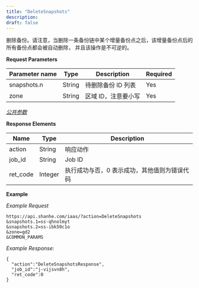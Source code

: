 ```yaml
---
title: "DeleteSnapshots"
description: 
draft: false
---
```




删除备份。请注意，当删除一条备份链中某个增量备份点之后，该增量备份点后的所有备份点都会被自动删除， 并且该操作是不可逆的。

**Request Parameters**

| Parameter name | Type | Description | Required |
| --- | --- | --- | --- |
| snapshots.n | String | 待删除备份 ID 列表 | Yes |
| zone | String | 区域 ID，注意要小写 | Yes |

[_公共参数_](../../../parameters/)

**Response Elements**

| Name | Type | Description |
| --- | --- | --- |
| action | String | 响应动作 |
| job_id | String | Job ID |
| ret_code | Integer | 执行成功与否，0 表示成功，其他值则为错误代码 |

**Example**

_Example Request_

```
https://api.shanhe.com/iaas/?action=DeleteSnapshots
&snapshots.1=ss-qhnolmyt
&snapshots.2=ss-ibk50c1o
&zone=gd2
&COMMON_PARAMS
```

_Example Response_:

```
{
  "action":"DeleteSnapshotsResponse",
  "job_id":"j-vijsvn8h",
  "ret_code":0
}
```
